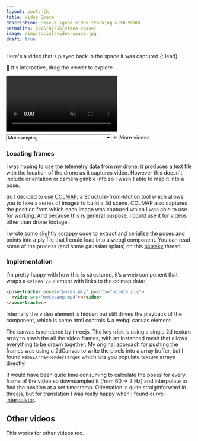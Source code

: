 ```yaml
---
layout: post.njk
title: Video Space
description: Pose-aligned video tracking with WebGL
permalink: 2025/07/16/video-space/
image: /img/social/video-space.jpg
draft: true
---
```


Here's a video that's played back in the space it was captured
{:.lead}

👀 It's interactive, drag the viewer to explore

<pose-tracker poses="https://vs.benjaminbenben.com/motocamp/poses.ply" points="https://vs.benjaminbenben.com/motocamp/points.bin.ply">
    <video src="https://vs.benjaminbenben.com/motocamp/720.mp4" crossorigin="anonymous" muted autoplay playsinline></video>
</pose-tracker>

<script src="/js/pose-tracker.js" async></script>

<label style="padding-top: .5em; display: block">
    <select>
        <option value="motocamp">Motocamping</option>
        <option value="wall">Walking along a beach towards some grafitti</option>
        <option value="bike-dog">Cycling next to a friendly dog</option>
        <option value="drone-chile">A confluence in Chile</option>
        <option value="mizen-walk">A start/finish line</option>
        <option value="mizen-fly">Flying over some cliffs</option>
    </select>
    <script>
        document.currentScript.previousElementSibling.addEventListener('change', ({target: {value}}) => {
            document.querySelector('pose-tracker').outerHTML = `
                    <pose-tracker 
                        poses="https://vs.benjaminbenben.com/${value}/poses.ply" 
                        points="https://vs.benjaminbenben.com/${value}/points.bin.ply">
                        <video src="https://vs.benjaminbenben.com/${value}/720.mp4" crossorigin="anonymous" muted autoplay playsinline></video>
                    </pose-tracker>
                `
            document.querySelector('pose-tracker video').play()
        })
    </script>
    &larr; More videos 
</label>


### Locating frames

I was hoping to use the telemetry data from my [drone]; it produces a text file with the location of the drone as it captures video.  However this doesn't include orientation or camera gimble info so I wasn't able to map it into a pose.

So I decided to use [COLMAP], a Structure-from-Motion tool which allows you to take a series of images to build a 3d scene.  COLMAP also captures the position from which each image was captured which I was able to use for working. And because this is general purpose, I could use it for videos other than drone footage.

I wrote some slightly scrappy code to extract and serialise the poses and points into a ply file that I could load into a webgl component.  You can read some of the process (and some gaussian splats) on this [bluesky] thread.

### Implementation

I’m pretty happy with how this is structured, it’s a web component that wraps a `<video />` element with links to the colmap data:

```html
<pose-tracker poses="poses.ply" points="points.ply">
  <video src="motocamp.mp4"></video>
</pose-tracker>
```

Internally the video element is hidden but still drives the playback of the component, which is some html controls & a webgl canvas element.

The canvas is rendered by threejs. The key trick is using a single 2d texture array to stash the all the video frames, with an instanced mesh that allows everything to be drawn together. My original approach for pushing the frames was using a 2dCanvas to write the pixels into a array buffer, but I found `WebGLArrayRenderTarget` which lets you populate texture arrays directly!

It would have been quite time consuming to calculate the poses for every frame of the video so downsampled it (from 60 &rarr; 2 Hz) and interpolate to find the position at a set timestamp. Orientation is quite straightforward in threejs, but for translation I was really happy when I found [curve-interpolator].

## Other videos

This works for other videos too.

[drone]: https://www.dji.com/mini-4-pro
[motovideo]: https://customer-j0h94e0v9rsg8l40.cloudflarestream.com/0c7e1abdb84a5752024cbd417fadc08c/watch
[webvtt]: https://developer.mozilla.org/en-US/docs/Web/API/WebVTT_API
[COLMAP]: https://colmap.github.io/
[done-dataset]: https://fpv.ifi.uzh.ch/datasets/
[curve-interpolator]: https://www.npmjs.com/package/curve-interpolator
[bluesky]: https://bsky.app/profile/benfoxall.bsky.social/post/3lt2wjk6tgc22
